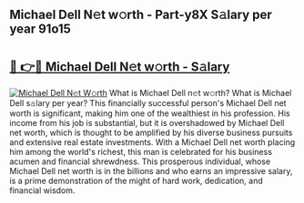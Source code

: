 ## Michael Dell N𝚎t w𝚘rth - Part-y8X S𝚊lary per year 91o15

# <h2><a href="http://gc2lej.nevu.top/?p=Michael+Dell">🔗 👉🔴 Michael Dell N𝚎t w𝚘rth - S𝚊lary</a></h2>

[![Michael Dell N𝚎t W𝚘rth](https://i.imgur.com/Oavwk0R.jpeg)](http://gc2lej.nevu.top/?p=Michael+Dell)
What is Michael Dell n𝚎t w𝚘rth? What is Michael Dell s𝚊lary per year?
This financially successful person's Michael Dell net worth is significant, making him one of the wealthiest in his profession. His income from his job is substantial, but it is overshadowed by Michael Dell net worth, which is thought to be amplified by his diverse business pursuits and extensive real estate investments. With a Michael Dell net worth placing him among the world's richest, this man is celebrated for his business acumen and financial shrewdness. This prosperous individual, whose Michael Dell net worth is in the billions and who earns an impressive salary, is a prime demonstration of the might of hard work, dedication, and financial wisdom.
